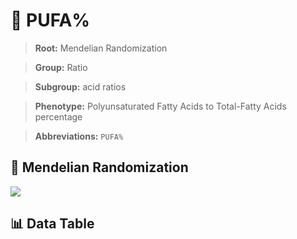 # 🧪 PUFA%

> **Root:** Mendelian Randomization

> **Group:** Ratio  

> **Subgroup:** acid ratios

> **Phenotype:** Polyunsaturated Fatty Acids to Total-Fatty Acids percentage  

> **Abbreviations:** `PUFA%`

## 🧬 Mendelian Randomization  

<img src="/MR/Figures/Inverse/PUFA%.png"/>


## 📊 Data Table


<CsvTableMRI src="/MR/Data/Inverse/PUFA%.csv"/>
